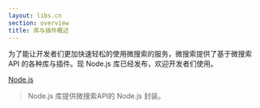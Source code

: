 ```yaml
---
layout: libs.cn
section: overview
title: 库与插件概述
---
```


为了能让开发者们更加快速轻松的使用微搜索的服务，微搜索提供了基于微搜索 API 的各种库与插件。现 Node.js 库已经发布，欢迎开发者们使用。

[Node.js][nodejs]

> Node.js 库提供微搜索API的 Node.js 封装。


[nodejs]:/libs/nodejs.html
